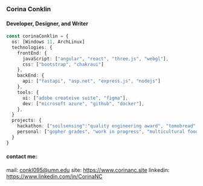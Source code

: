 ### Corina Conklin
#### Developer, Designer, and Writer
```ts
const corinaConklin = {
  os: [Windows 11, ArchLinux]
  technologies: {
    frontEnd: {
      javaScript: ["angular", "react", "three.js", "webgl"],
      css: ["bootstrap", "chakraui"]
    },
    backEnd: {
      api: ["fastapi", "asp.net", "express.js", "nodejs"]
    },
    tools: {
      ui: ["adobe createive suite", "figma"],
      dev: ["microsoft azure", "github", "docker"],
    },
  }
  projects: {
    hackathon: ["soilsensing":"quality engineering award", "tomobread":"hackers' choice award"],
    personal: ["gopher grades", "work in progress", "multicultural food club"],
  }
}
```
#### contact me:
mail: conkl095@umn.edu
site: https://www.corinanc.site
linkedin: https://www.linkedin.com/in/CorinaNC
